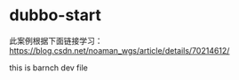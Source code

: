 # dubbo-start
此案例根据下面链接学习：
https://blog.csdn.net/noaman_wgs/article/details/70214612/


this is barnch dev file
